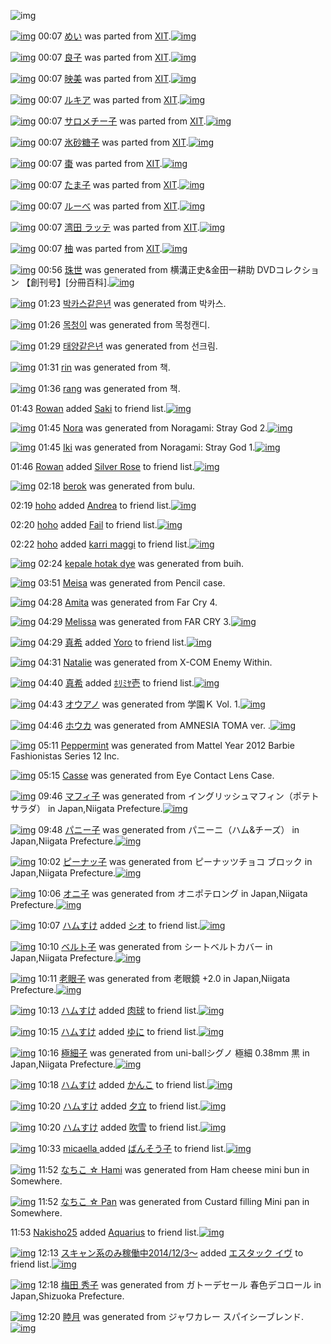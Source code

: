 ![img](http://gdrive-cdn.herokuapp.com/537b65a5bc09f0000721dda7/512px-barcode.png)

[![img](http://www.deviantsart.com/1sv22am.png)](http://www.barcodekanojo.com/kanojo/214860/%E3%82%81%E3%81%84) 00:07 [めい](http://www.barcodekanojo.com/kanojo/214860/%E3%82%81%E3%81%84) was parted from [XIT](http://www.barcodekanojo.com/kanojo/214860/%E3%82%81%E3%81%84).[![img](http://www.deviantsart.com/815jg6.jpeg)](http://www.barcodekanojo.com/user/209348/XIT) 

[![img](http://www.deviantsart.com/149vvrs.png)](http://www.barcodekanojo.com/kanojo/2017614/%E8%89%AF%E5%AD%90) 00:07 [良子](http://www.barcodekanojo.com/kanojo/2017614/%E8%89%AF%E5%AD%90) was parted from [XIT](http://www.barcodekanojo.com/kanojo/2017614/%E8%89%AF%E5%AD%90).[![img](http://www.deviantsart.com/815jg6.jpeg)](http://www.barcodekanojo.com/user/209348/XIT) 

[![img](http://www.deviantsart.com/2oemskm.png)](http://www.barcodekanojo.com/kanojo/2432178/%E6%98%A0%E7%BE%8E) 00:07 [映美](http://www.barcodekanojo.com/kanojo/2432178/%E6%98%A0%E7%BE%8E) was parted from [XIT](http://www.barcodekanojo.com/kanojo/2432178/%E6%98%A0%E7%BE%8E).[![img](http://www.deviantsart.com/815jg6.jpeg)](http://www.barcodekanojo.com/user/209348/XIT) 

[![img](http://www.deviantsart.com/ql0to0.png)](http://www.barcodekanojo.com/kanojo/1565741/%E3%83%AB%E3%82%AD%E3%82%A2) 00:07 [ルキア](http://www.barcodekanojo.com/kanojo/1565741/%E3%83%AB%E3%82%AD%E3%82%A2) was parted from [XIT](http://www.barcodekanojo.com/kanojo/1565741/%E3%83%AB%E3%82%AD%E3%82%A2).[![img](http://www.deviantsart.com/815jg6.jpeg)](http://www.barcodekanojo.com/user/209348/XIT) 

[![img](http://www.deviantsart.com/1gt1r8v.png)](http://www.barcodekanojo.com/kanojo/483655/%E3%82%B5%E3%83%AD%E3%83%A1%E3%83%81%E3%83%BC%E5%AD%90) 00:07 [サロメチー子](http://www.barcodekanojo.com/kanojo/483655/%E3%82%B5%E3%83%AD%E3%83%A1%E3%83%81%E3%83%BC%E5%AD%90) was parted from [XIT](http://www.barcodekanojo.com/kanojo/483655/%E3%82%B5%E3%83%AD%E3%83%A1%E3%83%81%E3%83%BC%E5%AD%90).[![img](http://www.deviantsart.com/815jg6.jpeg)](http://www.barcodekanojo.com/user/209348/XIT) 

[![img](http://www.deviantsart.com/25ef444.png)](http://www.barcodekanojo.com/kanojo/406366/%E6%B0%B7%E7%A0%82%E7%B3%96%E5%AD%90) 00:07 [氷砂糖子](http://www.barcodekanojo.com/kanojo/406366/%E6%B0%B7%E7%A0%82%E7%B3%96%E5%AD%90) was parted from [XIT](http://www.barcodekanojo.com/kanojo/406366/%E6%B0%B7%E7%A0%82%E7%B3%96%E5%AD%90).[![img](http://www.deviantsart.com/815jg6.jpeg)](http://www.barcodekanojo.com/user/209348/XIT) 

[![img](http://www.deviantsart.com/q540h5.png)](http://www.barcodekanojo.com/kanojo/704659/%E6%A3%97) 00:07 [棗](http://www.barcodekanojo.com/kanojo/704659/%E6%A3%97) was parted from [XIT](http://www.barcodekanojo.com/kanojo/704659/%E6%A3%97).[![img](http://www.deviantsart.com/815jg6.jpeg)](http://www.barcodekanojo.com/user/209348/XIT) 

[![img](http://www.deviantsart.com/aogj71.png)](http://www.barcodekanojo.com/kanojo/203163/%E3%81%9F%E3%81%BE%E5%AD%90) 00:07 [たま子](http://www.barcodekanojo.com/kanojo/203163/%E3%81%9F%E3%81%BE%E5%AD%90) was parted from [XIT](http://www.barcodekanojo.com/kanojo/203163/%E3%81%9F%E3%81%BE%E5%AD%90).[![img](http://www.deviantsart.com/815jg6.jpeg)](http://www.barcodekanojo.com/user/209348/XIT) 

[![img](http://www.deviantsart.com/2ectgdk.png)](http://www.barcodekanojo.com/kanojo/275341/%E3%83%AB%E3%83%BC%E3%81%B9) 00:07 [ルーべ](http://www.barcodekanojo.com/kanojo/275341/%E3%83%AB%E3%83%BC%E3%81%B9) was parted from [XIT](http://www.barcodekanojo.com/kanojo/275341/%E3%83%AB%E3%83%BC%E3%81%B9).[![img](http://www.deviantsart.com/815jg6.jpeg)](http://www.barcodekanojo.com/user/209348/XIT) 

[![img](http://www.deviantsart.com/srvbqa.png)](http://www.barcodekanojo.com/kanojo/1213769/%E6%B9%BE%E7%94%B0%20%E3%83%A9%E3%83%83%E3%83%86) 00:07 [湾田 ラッテ](http://www.barcodekanojo.com/kanojo/1213769/%E6%B9%BE%E7%94%B0%20%E3%83%A9%E3%83%83%E3%83%86) was parted from [XIT](http://www.barcodekanojo.com/kanojo/1213769/%E6%B9%BE%E7%94%B0%20%E3%83%A9%E3%83%83%E3%83%86).[![img](http://www.deviantsart.com/815jg6.jpeg)](http://www.barcodekanojo.com/user/209348/XIT) 

[![img](http://www.deviantsart.com/1rf20h2.png)](http://www.barcodekanojo.com/kanojo/852120/%E6%9F%9A) 00:07 [柚](http://www.barcodekanojo.com/kanojo/852120/%E6%9F%9A) was parted from [XIT](http://www.barcodekanojo.com/kanojo/852120/%E6%9F%9A).[![img](http://www.deviantsart.com/815jg6.jpeg)](http://www.barcodekanojo.com/user/209348/XIT) 

[![img](http://www.deviantsart.com/3h5pj6o.png)](http://www.barcodekanojo.com/kanojo/3193306/%E7%8F%A0%E4%B8%96) 00:56 [珠世](http://www.barcodekanojo.com/kanojo/3193306/%E7%8F%A0%E4%B8%96) was generated from 横溝正史&amp;金田一耕助 DVDコレクション 【創刊号】[分冊百科].[![img](http://www.deviantsart.com/35rm55v.jpeg)](http://www.barcodekanojo.com/product_images/barcode/6019003/1425743716/%E6%A8%AA%E6%BA%9D%E6%AD%A3%E5%8F%B2%26%E9%87%91%E7%94%B0%E4%B8%80%E8%80%95%E5%8A%A9%20DVD%E3%82%B3%E3%83%AC%E3%82%AF%E3%82%B7%E3%83%A7%E3%83%B3%20%E3%80%90%E5%89%B5%E5%88%8A%E5%8F%B7%E3%80%91%5B%E5%88%86%E5%86%8A%E7%99%BE%E7%A7%91%5D.jpg) 

[![img](http://www.deviantsart.com/3rdf1lp.png)](http://www.barcodekanojo.com/kanojo/3193307/%EB%B0%95%EC%B9%B4%EC%8A%A4%EA%B0%99%EC%9D%80%EB%85%84) 01:23 [박카스같은년](http://www.barcodekanojo.com/kanojo/3193307/%EB%B0%95%EC%B9%B4%EC%8A%A4%EA%B0%99%EC%9D%80%EB%85%84) was generated from 박카스.

[![img](http://www.deviantsart.com/2qgpph9.png)](http://www.barcodekanojo.com/kanojo/3193308/%EB%AA%A9%EC%B2%AD%EC%9D%B4) 01:26 [목청이](http://www.barcodekanojo.com/kanojo/3193308/%EB%AA%A9%EC%B2%AD%EC%9D%B4) was generated from 목청캔디.

[![img](http://www.deviantsart.com/1ins8nd.png)](http://www.barcodekanojo.com/kanojo/3193309/%ED%83%9C%EC%96%91%EA%B0%99%EC%9D%80%EB%85%84) 01:29 [태양같은년](http://www.barcodekanojo.com/kanojo/3193309/%ED%83%9C%EC%96%91%EA%B0%99%EC%9D%80%EB%85%84) was generated from 선크림.

[![img](http://www.deviantsart.com/qiors9.png)](http://www.barcodekanojo.com/kanojo/3193310/rin) 01:31 [rin](http://www.barcodekanojo.com/kanojo/3193310/rin) was generated from 책.

[![img](http://www.deviantsart.com/mrcuej.png)](http://www.barcodekanojo.com/kanojo/3193311/rang) 01:36 [rang](http://www.barcodekanojo.com/kanojo/3193311/rang) was generated from 책.

01:43 [Rowan](http://www.barcodekanojo.com/user/500477/Rowan) added [Saki](http://www.barcodekanojo.com/kanojo/2602939/Saki) to friend list.[![img](http://www.deviantsart.com/epml3u.png)](http://www.barcodekanojo.com/kanojo/2602939/Saki) 

[![img](http://www.deviantsart.com/3ft865f.png)](http://www.barcodekanojo.com/kanojo/3193312/Nora) 01:45 [Nora](http://www.barcodekanojo.com/kanojo/3193312/Nora) was generated from Noragami: Stray God 2.[![img](http://www.deviantsart.com/prkg37.jpeg)](http://www.barcodekanojo.com/product_images/barcode/6019010/1425746645/50x50xNoragami,P3A,P20Stray,P20God,P202.jpg,qw=88,ah=88.pagespeed.ic.BCvZyHhmO1.jpg) 

[![img](http://www.deviantsart.com/25qdb43.png)](http://www.barcodekanojo.com/kanojo/3193313/Iki) 01:45 [Iki](http://www.barcodekanojo.com/kanojo/3193313/Iki) was generated from Noragami: Stray God 1.[![img](http://www.deviantsart.com/bfnfv0.jpeg)](http://www.barcodekanojo.com/product_images/barcode/6019011/1425746680/50x50xNoragami,P3A,P20Stray,P20God,P201.jpg,qw=88,ah=88.pagespeed.ic.k1nm1nYG4Q.jpg) 

01:46 [Rowan](http://www.barcodekanojo.com/user/500477/Rowan) added [Silver Rose](http://www.barcodekanojo.com/kanojo/2580779/Silver%20Rose) to friend list.[![img](http://www.deviantsart.com/3993iur.png)](http://www.barcodekanojo.com/kanojo/2580779/Silver%20Rose) 

[![img](http://www.deviantsart.com/3job7gk.png)](http://www.barcodekanojo.com/kanojo/3193314/berok) 02:18 [berok](http://www.barcodekanojo.com/kanojo/3193314/berok) was generated from bulu.

02:19 [hoho](http://www.barcodekanojo.com/user/499501/hoho) added [ Andrea](http://www.barcodekanojo.com/kanojo/2666655/%20Andrea) to friend list.[![img](http://www.deviantsart.com/2fl7r6a.png)](http://www.barcodekanojo.com/kanojo/2666655/%20Andrea) 

02:20 [hoho](http://www.barcodekanojo.com/user/499501/hoho) added [Fail](http://www.barcodekanojo.com/kanojo/2931096/Fail) to friend list.[![img](http://www.deviantsart.com/18fqv3u.png)](http://www.barcodekanojo.com/kanojo/2931096/Fail) 

02:22 [hoho](http://www.barcodekanojo.com/user/499501/hoho) added [karri maggi](http://www.barcodekanojo.com/kanojo/2919888/karri%20maggi) to friend list.[![img](http://www.deviantsart.com/20u7760.png)](http://www.barcodekanojo.com/kanojo/2919888/karri%20maggi) 

[![img](http://www.deviantsart.com/7kekc2.png)](http://www.barcodekanojo.com/kanojo/3193315/kepale%20hotak%20dye) 02:24 [kepale hotak dye](http://www.barcodekanojo.com/kanojo/3193315/kepale%20hotak%20dye) was generated from buih.

[![img](http://www.deviantsart.com/3gnvfle.png)](http://www.barcodekanojo.com/kanojo/3193316/Meisa) 03:51 [Meisa](http://www.barcodekanojo.com/kanojo/3193316/Meisa) was generated from Pencil case.

[![img](http://www.deviantsart.com/3uv73l7.png)](http://www.barcodekanojo.com/kanojo/3193317/Amita) 04:28 [Amita](http://www.barcodekanojo.com/kanojo/3193317/Amita) was generated from Far Cry 4.

[![img](http://www.deviantsart.com/16sal2q.png)](http://www.barcodekanojo.com/kanojo/3193318/Melissa) 04:29 [Melissa](http://www.barcodekanojo.com/kanojo/3193318/Melissa) was generated from FAR CRY 3.[![img](http://www.deviantsart.com/pavt4.jpeg)](http://www.barcodekanojo.com/product_images/barcode/6019020/1425756532/FAR%20CRY%203.jpg) 

[![img](http://www.deviantsart.com/2v4jjck.jpeg)](http://www.barcodekanojo.com/user/500471/%E7%9C%9F%E5%B8%8C) 04:29 [真希](http://www.barcodekanojo.com/user/500471/%E7%9C%9F%E5%B8%8C) added [Yoro](http://www.barcodekanojo.com/kanojo/3158632/Yoro) to friend list.[![img](http://www.deviantsart.com/2of1c99.png)](http://www.barcodekanojo.com/kanojo/3158632/Yoro) 

[![img](http://www.deviantsart.com/1bs3jjb.png)](http://www.barcodekanojo.com/kanojo/3193319/Natalie) 04:31 [Natalie](http://www.barcodekanojo.com/kanojo/3193319/Natalie) was generated from X-COM Enemy Within.

[![img](http://www.deviantsart.com/2v4jjck.jpeg)](http://www.barcodekanojo.com/user/500471/%E7%9C%9F%E5%B8%8C) 04:40 [真希](http://www.barcodekanojo.com/user/500471/%E7%9C%9F%E5%B8%8C) added [ﾎﾘﾐﾔ壱](http://www.barcodekanojo.com/kanojo/2739594/%EF%BE%8E%EF%BE%98%EF%BE%90%EF%BE%94%E5%A3%B1) to friend list.[![img](http://www.deviantsart.com/1bj147l.png)](http://www.barcodekanojo.com/kanojo/2739594/%EF%BE%8E%EF%BE%98%EF%BE%90%EF%BE%94%E5%A3%B1) 

[![img](http://www.deviantsart.com/1m7uacc.png)](http://www.barcodekanojo.com/kanojo/3193320/%E3%82%AA%E3%82%A6%E3%82%A2%E3%83%8E) 04:43 [オウアノ](http://www.barcodekanojo.com/kanojo/3193320/%E3%82%AA%E3%82%A6%E3%82%A2%E3%83%8E) was generated from 学園Ｋ Vol. 1.[![img](http://www.deviantsart.com/s5nsqn.jpeg)](http://www.barcodekanojo.com/product_images/barcode/6019024/1425757340/50x50x,PE5,PAD,PA6,PE5,P9C,P92,PEF,PBC,PAB,P20Vol.,P201.jpg,qw=88,ah=88.pagespeed.ic.MS7Gc1lvOw.jpg) 

[![img](http://www.deviantsart.com/38q5bgk.png)](http://www.barcodekanojo.com/kanojo/3193321/%E3%83%9B%E3%82%A6%E3%82%AB) 04:46 [ホウカ](http://www.barcodekanojo.com/kanojo/3193321/%E3%83%9B%E3%82%A6%E3%82%AB) was generated from AMNESIA TOMA ver. .[![img](http://www.deviantsart.com/3k2fogr.jpeg)](http://www.barcodekanojo.com/product_images/barcode/6019025/1425757520/AMNESIA%20TOMA%20ver.%20.jpg) 

[![img](http://www.deviantsart.com/20hqkd3.png)](http://www.barcodekanojo.com/kanojo/3193322/Peppermint) 05:11 [Peppermint](http://www.barcodekanojo.com/kanojo/3193322/Peppermint) was generated from Mattel Year 2012 Barbie Fashionistas Series 12 Inc.

[![img](http://www.deviantsart.com/33lqeut.png)](http://www.barcodekanojo.com/kanojo/3193323/Casse) 05:15 [Casse](http://www.barcodekanojo.com/kanojo/3193323/Casse) was generated from Eye Contact Lens Case.

[![img](http://www.deviantsart.com/12shnn5.png)](http://www.barcodekanojo.com/kanojo/3193324/%E3%83%9E%E3%83%95%E3%82%A3%E5%AD%90) 09:46 [マフィ子](http://www.barcodekanojo.com/kanojo/3193324/%E3%83%9E%E3%83%95%E3%82%A3%E5%AD%90) was generated from イングリッシュマフィン（ポテトサラダ） in Japan,Niigata Prefecture.[![img](http://www.deviantsart.com/25rnfbd.jpeg)](http://www.barcodekanojo.com/product_images/barcode/6019028/1425775590/%E3%82%A4%E3%83%B3%E3%82%B0%E3%83%AA%E3%83%83%E3%82%B7%E3%83%A5%E3%83%9E%E3%83%95%E3%82%A3%E3%83%B3%EF%BC%88%E3%83%9D%E3%83%86%E3%83%88%E3%82%B5%E3%83%A9%E3%83%80%EF%BC%89.jpg) 

[![img](http://www.deviantsart.com/25envse.png)](http://www.barcodekanojo.com/kanojo/3193325/%E3%83%91%E3%83%8B%E3%83%BC%E5%AD%90) 09:48 [パニー子](http://www.barcodekanojo.com/kanojo/3193325/%E3%83%91%E3%83%8B%E3%83%BC%E5%AD%90) was generated from パニーニ（ハム&amp;チーズ） in Japan,Niigata Prefecture.[![img](http://www.deviantsart.com/27ij1bo.jpeg)](http://www.barcodekanojo.com/product_images/barcode/6019029/1425775674/50x50x,PE3,P83,P91,PE3,P83,P8B,PE3,P83,PBC,PE3,P83,P8B,PEF,PBC,P88,PE3,P83,P8F,PE3,P83,PA0,P26,PE3,P83,P81,PE3,P83,PBC,PE3,P82,PBA,PEF,PBC,P89.jpg,qw=88,ah=88.pagespeed.ic.J85EmSOYPa.jpg) 

[![img](http://www.deviantsart.com/1peb00t.png)](http://www.barcodekanojo.com/kanojo/3193326/%E3%83%94%E3%83%BC%E3%83%8A%E3%83%83%E5%AD%90) 10:02 [ピーナッ子](http://www.barcodekanojo.com/kanojo/3193326/%E3%83%94%E3%83%BC%E3%83%8A%E3%83%83%E5%AD%90) was generated from ピーナッツチョコ ブロック in Japan,Niigata Prefecture.[![img](http://www.deviantsart.com/3r3vo8k.jpeg)](http://www.barcodekanojo.com/product_images/barcode/6019030/1425776578/%E3%83%94%E3%83%BC%E3%83%8A%E3%83%83%E3%83%84%E3%83%81%E3%83%A7%E3%82%B3%20%E3%83%96%E3%83%AD%E3%83%83%E3%82%AF.jpg) 

[![img](http://www.deviantsart.com/3j44177.png)](http://www.barcodekanojo.com/kanojo/3193327/%E3%82%AA%E3%83%8B%E5%AD%90) 10:06 [オニ子](http://www.barcodekanojo.com/kanojo/3193327/%E3%82%AA%E3%83%8B%E5%AD%90) was generated from オニポテロング in Japan,Niigata Prefecture.[![img](http://www.deviantsart.com/22s4u95.jpeg)](http://www.barcodekanojo.com/product_images/barcode/6019031/1425776725/%E3%82%AA%E3%83%8B%E3%83%9D%E3%83%86%E3%83%AD%E3%83%B3%E3%82%B0.jpg) 

[![img](http://www.deviantsart.com/3ueb4vl.jpeg)](http://www.barcodekanojo.com/user/31615/%E3%83%8F%E3%83%A0%E3%81%99%E3%81%91) 10:07 [ハムすけ](http://www.barcodekanojo.com/user/31615/%E3%83%8F%E3%83%A0%E3%81%99%E3%81%91) added [シオ](http://www.barcodekanojo.com/kanojo/2311730/%E3%82%B7%E3%82%AA) to friend list.[![img](http://www.deviantsart.com/3e6d8vh.png)](http://www.barcodekanojo.com/kanojo/2311730/%E3%82%B7%E3%82%AA) 

[![img](http://www.deviantsart.com/29iahab.png)](http://www.barcodekanojo.com/kanojo/3193328/%E3%83%99%E3%83%AB%E3%83%88%E5%AD%90) 10:10 [ベルト子](http://www.barcodekanojo.com/kanojo/3193328/%E3%83%99%E3%83%AB%E3%83%88%E5%AD%90) was generated from シートベルトカバー in Japan,Niigata Prefecture.[![img](http://www.deviantsart.com/2t9lvj.jpeg)](http://www.barcodekanojo.com/product_images/barcode/4498581/1425776952/%E3%82%B7%E3%83%BC%E3%83%88%E3%83%99%E3%83%AB%E3%83%88%E3%82%AB%E3%83%90%E3%83%BC.jpg) 

[![img](http://www.deviantsart.com/1gjaq4h.png)](http://www.barcodekanojo.com/kanojo/3193329/%E8%80%81%E7%9C%BC%E5%AD%90) 10:11 [老眼子](http://www.barcodekanojo.com/kanojo/3193329/%E8%80%81%E7%9C%BC%E5%AD%90) was generated from 老眼鏡 +2.0 in Japan,Niigata Prefecture.[![img](http://www.deviantsart.com/2ionaei.jpeg)](http://www.barcodekanojo.com/product_images/barcode/6019033/1425777059/%E8%80%81%E7%9C%BC%E9%8F%A1%20%2B2.0.jpg) 

[![img](http://www.deviantsart.com/3ueb4vl.jpeg)](http://www.barcodekanojo.com/user/31615/%E3%83%8F%E3%83%A0%E3%81%99%E3%81%91) 10:13 [ハムすけ](http://www.barcodekanojo.com/user/31615/%E3%83%8F%E3%83%A0%E3%81%99%E3%81%91) added [肉球](http://www.barcodekanojo.com/kanojo/797618/%E8%82%89%E7%90%83) to friend list.[![img](http://www.deviantsart.com/2ltko0s.png)](http://www.barcodekanojo.com/kanojo/797618/%E8%82%89%E7%90%83) 

[![img](http://www.deviantsart.com/3ueb4vl.jpeg)](http://www.barcodekanojo.com/user/31615/%E3%83%8F%E3%83%A0%E3%81%99%E3%81%91) 10:15 [ハムすけ](http://www.barcodekanojo.com/user/31615/%E3%83%8F%E3%83%A0%E3%81%99%E3%81%91) added [ゆに](http://www.barcodekanojo.com/kanojo/56280/%E3%82%86%E3%81%AB) to friend list.[![img](http://www.deviantsart.com/2k3g3l7.png)](http://www.barcodekanojo.com/kanojo/56280/%E3%82%86%E3%81%AB) 

[![img](http://www.deviantsart.com/1k98aie.png)](http://www.barcodekanojo.com/kanojo/3193330/%E6%A5%B5%E7%B4%B0%E5%AD%90) 10:16 [極細子](http://www.barcodekanojo.com/kanojo/3193330/%E6%A5%B5%E7%B4%B0%E5%AD%90) was generated from uni-ballシグノ 極細 0.38mm 黒 in Japan,Niigata Prefecture.[![img](http://www.deviantsart.com/1tlm8fb.jpeg)](http://www.barcodekanojo.com/product_images/barcode/6019036/1425777359/50x50xuni-ball,PE3,P82,PB7,PE3,P82,PB0,PE3,P83,P8E,P20,PE6,PA5,PB5,PE7,PB4,PB0,P200.38mm,P20,PE9,PBB,P92.jpg,qw=88,ah=88.pagespeed.ic.BRpQR0-GCs.jpg) 

[![img](http://www.deviantsart.com/3ueb4vl.jpeg)](http://www.barcodekanojo.com/user/31615/%E3%83%8F%E3%83%A0%E3%81%99%E3%81%91) 10:18 [ハムすけ](http://www.barcodekanojo.com/user/31615/%E3%83%8F%E3%83%A0%E3%81%99%E3%81%91) added [かんこ](http://www.barcodekanojo.com/kanojo/3191638/%E3%81%8B%E3%82%93%E3%81%93) to friend list.[![img](http://www.deviantsart.com/2e2dobd.png)](http://www.barcodekanojo.com/kanojo/3191638/%E3%81%8B%E3%82%93%E3%81%93) 

[![img](http://www.deviantsart.com/3ueb4vl.jpeg)](http://www.barcodekanojo.com/user/31615/%E3%83%8F%E3%83%A0%E3%81%99%E3%81%91) 10:20 [ハムすけ](http://www.barcodekanojo.com/user/31615/%E3%83%8F%E3%83%A0%E3%81%99%E3%81%91) added [夕立](http://www.barcodekanojo.com/kanojo/3192756/%E5%A4%95%E7%AB%8B) to friend list.[![img](http://www.deviantsart.com/3rm88ij.png)](http://www.barcodekanojo.com/kanojo/3192756/%E5%A4%95%E7%AB%8B) 

[![img](http://www.deviantsart.com/3ueb4vl.jpeg)](http://www.barcodekanojo.com/user/31615/%E3%83%8F%E3%83%A0%E3%81%99%E3%81%91) 10:20 [ハムすけ](http://www.barcodekanojo.com/user/31615/%E3%83%8F%E3%83%A0%E3%81%99%E3%81%91) added [吹雪](http://www.barcodekanojo.com/kanojo/3192757/%E5%90%B9%E9%9B%AA) to friend list.[![img](http://www.deviantsart.com/1ee9v44.png)](http://www.barcodekanojo.com/kanojo/3192757/%E5%90%B9%E9%9B%AA) 

[![img](http://www.deviantsart.com/fkg3u2.jpeg)](http://www.barcodekanojo.com/user/496850/micaella%20) 10:33 [micaella ](http://www.barcodekanojo.com/user/496850/micaella%20) added [ばんそう子](http://www.barcodekanojo.com/kanojo/226695/%E3%81%B0%E3%82%93%E3%81%9D%E3%81%86%E5%AD%90) to friend list.[![img](http://www.deviantsart.com/15p3r4u.png)](http://www.barcodekanojo.com/kanojo/226695/%E3%81%B0%E3%82%93%E3%81%9D%E3%81%86%E5%AD%90) 

[![img](http://www.deviantsart.com/33mmhqv.png)](http://www.barcodekanojo.com/kanojo/3193331/%E3%81%AA%E3%81%A1%E3%81%93%20%E2%98%86%20Hami) 11:52 [なちこ ☆ Hami](http://www.barcodekanojo.com/kanojo/3193331/%E3%81%AA%E3%81%A1%E3%81%93%20%E2%98%86%20Hami) was generated from Ham cheese mini bun in Somewhere.

[![img](http://www.deviantsart.com/lt19td.png)](http://www.barcodekanojo.com/kanojo/3193332/%E3%81%AA%E3%81%A1%E3%81%93%20%E2%98%86%20Pan) 11:52 [なちこ ☆ Pan](http://www.barcodekanojo.com/kanojo/3193332/%E3%81%AA%E3%81%A1%E3%81%93%20%E2%98%86%20Pan) was generated from Custard filling Mini pan in Somewhere.

11:53 [Nakisho25](http://www.barcodekanojo.com/user/500483/Nakisho25) added [Aquarius](http://www.barcodekanojo.com/kanojo/2425439/Aquarius) to friend list.[![img](http://www.deviantsart.com/958vfb.png)](http://www.barcodekanojo.com/kanojo/2425439/Aquarius) 

[![img](http://www.deviantsart.com/99ugn1.jpeg)](http://www.barcodekanojo.com/user/6029/%E3%82%B9%E3%82%AD%E3%83%A3%E3%83%B3%E7%B3%BB%E3%81%AE%E3%81%BF%E7%A8%BC%E5%83%8D%E4%B8%AD2014%2F12%2F3%EF%BD%9E) 12:13 [スキャン系のみ稼働中2014/12/3～](http://www.barcodekanojo.com/user/6029/%E3%82%B9%E3%82%AD%E3%83%A3%E3%83%B3%E7%B3%BB%E3%81%AE%E3%81%BF%E7%A8%BC%E5%83%8D%E4%B8%AD2014%2F12%2F3%EF%BD%9E) added [エスタック イヴ](http://www.barcodekanojo.com/kanojo/289570/%E3%82%A8%E3%82%B9%E3%82%BF%E3%83%83%E3%82%AF%20%E3%82%A4%E3%83%B4) to friend list.[![img](http://www.deviantsart.com/2vlesso.png)](http://www.barcodekanojo.com/kanojo/289570/%E3%82%A8%E3%82%B9%E3%82%BF%E3%83%83%E3%82%AF%20%E3%82%A4%E3%83%B4) 

[![img](http://www.deviantsart.com/1caj4ck.png)](http://www.barcodekanojo.com/kanojo/3193333/%E6%A2%85%E7%94%B0%20%E7%A7%80%E5%AD%90) 12:18 [梅田 秀子](http://www.barcodekanojo.com/kanojo/3193333/%E6%A2%85%E7%94%B0%20%E7%A7%80%E5%AD%90) was generated from ガトーデセール 春色デコロール in Japan,Shizuoka Prefecture.

[![img](http://www.deviantsart.com/12k6leh.png)](http://www.barcodekanojo.com/kanojo/3193334/%E7%9D%A6%E6%9C%88) 12:20 [睦月](http://www.barcodekanojo.com/kanojo/3193334/%E7%9D%A6%E6%9C%88) was generated from ジャワカレー スパイシーブレンド.[![img](http://www.deviantsart.com/3okc35k.jpeg)](http://www.barcodekanojo.com/product_images/barcode/6019046/1425784760/50x50x,PE3,P82,PB8,PE3,P83,PA3,PE3,P83,PAF,PE3,P82,PAB,PE3,P83,PAC,PE3,P83,PBC,P20,PE3,P82,PB9,PE3,P83,P91,PE3,P82,PA4,PE3,P82,PB7,PE3,P83,PBC,PE3,P83,P96,PE3,P83,PAC,PE3,P83,PB3,PE3,P83,P89.jpg,qw=88,ah=88.pagespeed.ic.zacDBu56p1.jpg) 


